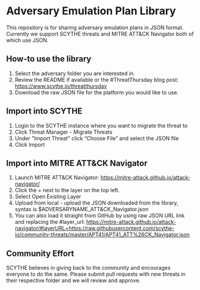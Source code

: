 # Adversary Emulation Plan Library
This repository is for sharing adversary emulation plans in JSON format.
Currently we support SCYTHE threats and MITRE ATT&CK Navigator both of which use JSON.

## How-to use the library
1. Select the adversary folder you are interested in.
2. Review the README if available or the #ThreatThursday blog post: https://www.scythe.io/threatthursday
3. Download the raw JSON file for the platform you would like to use.

## Import into SCYTHE
1. Login to the SCYTHE instance where you want to migrate the threat to
2. Click Threat Manager - Migrate Threats
3. Under "Import Threat" click “Choose File” and select the JSON file 
4. Click Import

## Import into MITRE ATT&CK Navigator
1. Launch MITRE ATT&CK Navigator: https://mitre-attack.github.io/attack-navigator/
2. Click the + next to the layer on the top left.
3. Select Open Existing Layer
4. Upload from local - upload the JSON downloaded from the library, syntax is $ADVERSARYNAME_ATT&CK_Navigator.json
5. You can also load it straight from GitHub by using raw JSON URL link and replacing the #layer_url: https://mitre-attack.github.io/attack-navigator/#layerURL=https://raw.githubusercontent.com/scythe-io/community-threats/master/APT41/APT41_ATT%26CK_Navigator.json

## Community Effort
SCYTHE believes in giving back to the community and encourages everyone to do the same. Please submit pull requests with new threats in their respective folder and we will review and approve.
